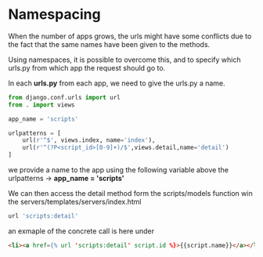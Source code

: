 # Namespacing

When the number of apps grows, the urls might have some conflicts due to the fact that the same names have been given to the methods.

Using namespaces, it is possible to overcome this, and to specify which urls.py from which app the request should go to.

In each **urls.py** from each app, we need to give the urls.py a name.

```python
from django.conf.urls import url
from . import views

app_name = 'scripts'

urlpatterns = [
    url(r'^$', views.index, name='index'),
    url(r'^(?P<script_id>[0-9]+)/$',views.detail,name='detail')
]
```

we provide a name to the app using the following variable above the urlpatterns -> **app_name = 'scripts'**

We can then access the detail method form the scripts/models function win the servers/templates/servers/index.html

```python
url 'scripts:detail'
```

an exmaple of the concrete call is here under

```html
<li><a href={% url 'scripts:detail' script.id %}>{{script.name}}</a></li>
```